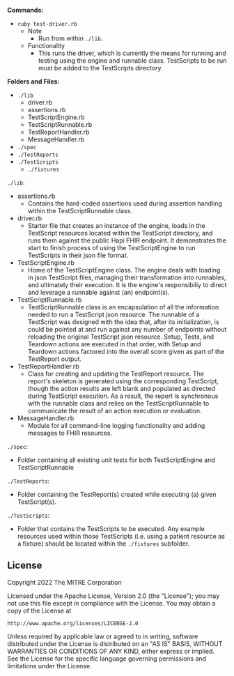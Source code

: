 **Commands:**
  - `ruby test-driver.rb`
    - Note
      - Run from within `./lib`.
    - Functionality
      - This runs the driver, which is currently the means for running and testing using the engine and runnable class. TestScripts to be run must be added to the TestScripts directory.

**Folders and Files:**
  - `./lib`
    - driver.rb
    - assertions.rb
    - TestScriptEngine.rb
    - TestScriptRunnable.rb
    - TestReportHandler.rb
    - MessageHandler.rb
  - `./spec`
  - `./TestReports`
  - `./TestScripts `
    - `./fixtures`

`./lib`:
  - assertions.rb
      - Contains the hard-coded assertions used during assertion handling within the TestScriptRunnable class.
  - driver.rb
      - Starter file that creates an instance of the engine, loads in the TestScript resources located within the TestScript directory, and runs them against the public Hapi FHIR endpoint. It demonstrates the start to finish process of using the TestScriptEngine to run TestScripts in their json file format.
  - TestScriptEngine.rb
      - Home of the TestScriptEngine class. The engine deals with loading in json TestScript files, managing their transformation into runnables, and ultimately their execution. It is the engine's responsibiliy to direct and leverage a runnable against (an) endpoint(s).
  - TestScriptRunnable.rb
      - TestScriptRunnable class is an encapsulation of all the information needed to run a TestScript json resource. The runnable of a TestScript was designed with the idea that, after its initialization, is could be pointed at and run against any number of endpoints without reloading the original TestScript json resource. Setup, Tests, and Teardown actions are executed in that order, with Setup and Teardown actions factored into the overall score given as part of the TestReport output. 
  - TestReportHandler.rb
      - Class for creating and updating the TestReport resource. The report's skeleton is generated using the corresponding TestScript, though the action results are left blank and populated as directed during TestScript execution. As a result, the report is synchronous with the runnable class and relies on the TestScriptRunnable to communicate the result of an action execution or evaluation.
  - MessageHandler.rb
      - Module for all command-line logging functionality and adding messages to FHIR resources. 


`./spec`:
  - Folder containing all existing unit tests for both TestScriptEngine and TestScriptRunnable

`./TestReports`:
  - Folder containing the TestReport(s) created while executing (a) given TestScript(s).  

`./TestScripts`:
  - Folder that contains the TestScripts to be executed. Any example resources used within those TestScripts (i.e. using a patient resource as a fixture) should be located within the `./fixtures` subfolder. 


## License
Copyright 2022 The MITRE Corporation

Licensed under the Apache License, Version 2.0 (the "License"); you may not use
this file except in compliance with the License. You may obtain a copy of the
License at
```
http://www.apache.org/licenses/LICENSE-2.0
```
Unless required by applicable law or agreed to in writing, software distributed
under the License is distributed on an "AS IS" BASIS, WITHOUT WARRANTIES OR
CONDITIONS OF ANY KIND, either express or implied. See the License for the
specific language governing permissions and limitations under the License.
